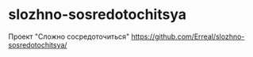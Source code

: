 # slozhno-sosredotochitsya
Проект "Сложно сосредоточиться"
https://github.com/Erreal/slozhno-sosredotochitsya/
